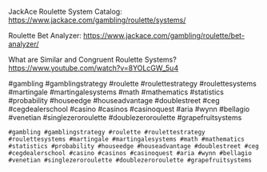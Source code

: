 JackAce Roulette System Catalog:
https://www.jackace.com/gambling/roulette/systems/

Roulette Bet Analyzer:
https://www.jackace.com/gambling/roulette/bet-analyzer/

What are Similar and Congruent Roulette Systems?
https://www.youtube.com/watch?v=8YOLcGW_5u4

#gambling #gamblingstrategy #roulette #roulettestrategy #roulettesystems #martingale #martingalesystems #math #mathematics #statistics #probability #houseedge #houseadvantage #doublestreet #ceg #cegdealerschool #casino #casinos #casinoquest #aria #wynn #bellagio #venetian #singlezeroroulette #doublezeroroulette #grapefruitsystems

```
#gambling #gamblingstrategy #roulette #roulettestrategy #roulettesystems #martingale #martingalesystems #math #mathematics #statistics #probability #houseedge #houseadvantage #doublestreet #ceg #cegdealerschool #casino #casinos #casinoquest #aria #wynn #bellagio #venetian #singlezeroroulette #doublezeroroulette #grapefruitsystems
```
